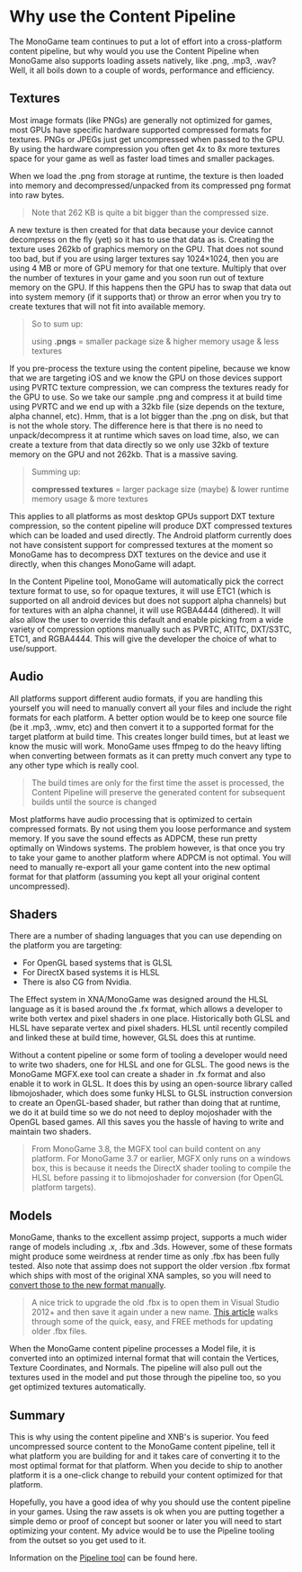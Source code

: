 # Why use the Content Pipeline

The MonoGame team continues to put a lot of effort into a cross-platform content pipeline, but why would you use the Content Pipeline when MonoGame also supports loading assets natively, like .png, .mp3, .wav? Well, it all boils down to a couple of words, performance and efficiency.

## Textures

Most image formats (like PNGs) are generally not optimized for games, most GPUs have specific hardware supported compressed formats for textures. PNGs or JPEGs just get uncompressed when passed to the GPU. By using the hardware compression you often get 4x to 8x more textures space for your game as well as faster load times and smaller packages.

When we load the .png from storage at runtime, the texture is then loaded into memory and decompressed/unpacked from its compressed png format into raw bytes.

> Note that 262 KB  is quite a bit bigger than the compressed size.

A new texture is then created for that data because your device cannot decompress on the fly (yet) so it has to use that data as is. Creating the texture uses 262kb of graphics memory on the GPU. That does not sound too bad, but if you are using larger textures say 1024×1024, then you are using 4 MB or more of GPU memory for that one texture. Multiply that over the number of textures in your game and you soon run out of texture memory on the GPU. If this happens then the GPU has to swap that data out into system memory (if it supports that) or throw an error when you try to create textures that will not fit into available memory.

> So to sum up:
>
> using **.pngs** = smaller package size & higher memory usage & less textures

If you pre-process the texture using the content pipeline, because we know that we are targeting iOS and we know the GPU on those devices support using PVRTC texture compression, we can compress the textures ready for the GPU to use. So we take our sample .png and compress it at build time using PVRTC and we end up with a 32kb file (size depends on the texture, alpha channel, etc). Hmm, that is a lot bigger than the .png on disk, but that is not the whole story. The difference here is that there is no need to unpack/decompress it at runtime which saves on load time, also, we can create a texture from that data directly so we only use 32kb of texture memory on the GPU and not 262kb. That is a massive saving.

> Summing up:
>
> **compressed textures** = larger package size (maybe) & lower runtime memory usage & more textures

This applies to all platforms as most desktop GPUs support DXT texture compression, so the content pipeline will produce DXT compressed textures which can be loaded and used directly. The Android platform currently does not have consistent support for compressed textures at the moment so MonoGame has to decompress DXT textures on the device and use it directly, when this changes MonoGame will adapt.

In the Content Pipeline tool, MonoGame will automatically pick the correct texture format to use, so for opaque textures, it will use ETC1 (which is supported on all android devices but does not support alpha channels) but for textures with an alpha channel, it will use RGBA4444 (dithered). It will also allow the user to override this default and enable picking from a wide variety of compression options manually such as PVRTC, ATITC, DXT/S3TC, ETC1, and RGBA4444. This will give the developer the choice of what to use/support.

## Audio

All platforms support different audio formats, if you are handling this yourself you will need to manually convert all your files and include the right formats for each platform. A better option would be to keep one source file (be it .mp3, .wmv, etc) and then convert it to a supported format for the target platform at build time. This creates longer build times, but at least we know the music will work. MonoGame uses ffmpeg to do the heavy lifting when converting between formats as it can pretty much convert any type to any other type which is really cool.

> The build times are only for the first time the asset is processed, the Content Pipeline will preserve the generated content for subsequent builds until the source is changed

Most platforms have audio processing that is optimized to certain compressed formats. By not using them you loose performance and system memory.  If you save the sound effects as ADPCM, these run pretty optimally on Windows systems. The problem however, is that once you try to take your game to another platform where ADPCM is not optimal. You will need to manually re-export all your game content into the new optimal format for that platform (assuming you kept all your original content uncompressed).

## Shaders

There are a number of shading languages that you can use depending on the platform you are targeting:

- For OpenGL based systems that is GLSL
- For DirectX based systems it is HLSL
- There is also CG from Nvidia.

The Effect system in XNA/MonoGame was designed around the HLSL language as it is based around the .fx format, which allows a developer to write both vertex and pixel shaders in one place. Historically both GLSL and HLSL have separate vertex and pixel shaders.  HLSL until recently compiled and linked these at build time, however, GLSL does this at runtime.

Without a content pipeline or some form of tooling a developer would need to write two shaders, one for HLSL and one for GLSL. The good news is the MonoGame MGFX.exe tool can create a shader in .fx format and also enable it to work in GLSL. It does this by using an open-source library called libmojoshader, which does some funky HLSL to GLSL instruction conversion to create an OpenGL-based shader, but rather than doing that at runtime, we do it at build time so we do not need to deploy mojoshader with the OpenGL based games. All this saves you the hassle of having to write and maintain two shaders.

> From MonoGame 3.8, the MGFX tool can build content on any platform. For MonoGame 3.7 or earlier, MGFX only runs on a windows box, this is because it needs the DirectX shader tooling to compile the HLSL before passing it to libmojoshader for conversion (for OpenGL platform targets).

## Models

MonoGame, thanks to the excellent assimp project, supports a much wider range of models including .x, .fbx and .3ds. However, some of these formats might produce some weirdness at render time as only .fbx has been fully tested. Also note that assimp does not support the older version .fbx format which ships with most of the original XNA samples, so you will need to [convert those to the new format manually](https://www.codeproject.com/articles/1041397/updating-old-fbx-files-for-the-modern-era).

> A nice trick to upgrade the old .fbx is to open them in Visual Studio 2012+ and then save it again under a new name. [This article](https://www.codeproject.com/articles/1041397/updating-old-fbx-files-for-the-modern-era) walks through some of the quick, easy, and FREE methods for updating older .fbx files.

When the MonoGame content pipeline processes a Model file, it is converted into an optimized internal format that will contain the Vertices, Texture Coordinates, and Normals. The pipeline will also pull out the textures used in the model and put those through the pipeline too, so you get optimized textures automatically.

## Summary

This is why using the content pipeline and XNB's is superior. You feed uncompressed source content to the MonoGame content pipeline, tell it what platform you are building for and it takes care of converting it to the most optimal format for that platform. When you decide to ship to another platform it is a one-click change to rebuild your content optimized for that platform.

Hopefully, you have a good idea of why you should use the content pipeline in your games. Using the raw assets is ok when you are putting together a simple demo or proof of concept but sooner or later you will need to start optimizing your content. My advice would be to use the Pipeline tooling from the outset so you get used to it.

Information on the [Pipeline tool](~/articles/tools/mgcb_editor.md) can be found here.
